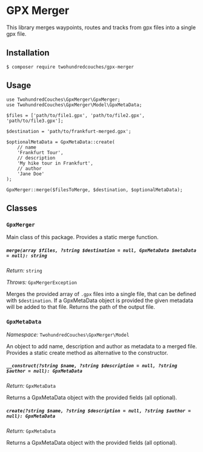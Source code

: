 # GPX Merger

This library merges waypoints, routes and tracks from gpx files into a single gpx file.

## Installation

``` 
$ composer require twohundredcouches/gpx-merger
```

## Usage

```
use TwohundredCouches\GpxMerger\GpxMerger;
use TwohundredCouches\GpxMerger\Model\GpxMetaData;

$files = ['path/to/file1.gpx', 'path/to/file2.gpx', 'path/to/file3.gpx'];

$destination = 'path/to/frankfurt-merged.gpx'; 

$optionalMetaData = GpxMetaData::create(
    // name
    'Frankfurt Tour',
    // description 
    'My hike tour in Frankfurt',
    // author 
    'Jane Doe'
);

GpxMerger::merge($filesToMerge, $destination, $optionalMetaData);
```

## Classes

### `GpxMerger`

Main class of this package. Provides a static merge function.

##### `merge(array $files, ?string $destination = null, GpxMetaData $metaData = null): string`

*Return:* `string` 

*Throws:* `GpxMergerException`

Merges the provided array of `.gpx` files into a single file, that can be defined with `$destination`.
If a GpxMetaData object is provided the given metadata will be added to that file.
Returns the path of the output file. 

### `GpxMetaData`

*Namespace:* `TwohundredCouches\GpxMerger\Model`

An object to add name, description and author as metadata to a merged file. Provides a static create method as alternative to the constructor.

##### `__construct(?string $name, ?string $description = null, ?string $author = null): GpxMetaData`

*Return:* `GpxMetaData` 

Returns a GpxMetaData object with the provided fields (all optional).

##### `create(?string $name, ?string $description = null, ?string $author = null): GpxMetaData`

*Return:* `GpxMetaData` 

Returns a GpxMetaData object with the provided fields (all optional).
